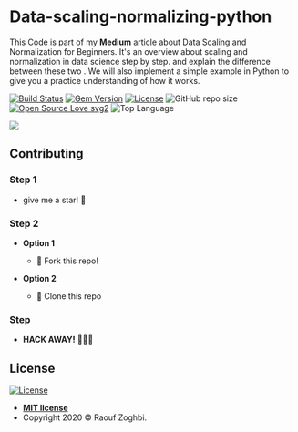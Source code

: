 # Data-scaling-normalizing-python
This Code is part of my <b>Medium</b> article about Data Scaling and Normalization for Beginners.
It's an overview about scaling and normalization in data science step by step. and explain the difference between these two . We will also implement a simple example in Python to give you a practice understanding of how it works.

[![Build Status](http://img.shields.io/travis/badges/badgerbadgerbadger.svg?style=flat-square)](https://travis-ci.org/badges/badgerbadgerbadger) [![Gem Version](http://img.shields.io/gem/v/badgerbadgerbadger.svg?style=flat-square)](https://rubygems.org/gems/badgerbadgerbadger) [![License](http://img.shields.io/:license-mit-blue.svg?style=flat-square)](http://badges.mit-license.org) ![GitHub repo size](https://img.shields.io/github/repo-size/raaaouf/Data-scaling-normalizing-python?color=yellow&label=size&logo=size?style=flat-square) [![Open Source Love svg2](https://badges.frapsoft.com/os/v2/open-source.svg?v=103)](https://github.com/ellerbrock/open-source-badges/) ![Top Language ](https://img.shields.io/github/languages/top/raaaouf/Data-scaling-normalizing-python?color=red)

[<img src="https://img.shields.io/badge/medium-%2312100E.svg?&style=for-the-badge&logo=medium&logoColor=white" />](https://medium.com/@raaaaouf)



   
## Contributing
### Step 1
- give me a star! 🌟
### Step 2
- **Option 1**
    - 🍴 Fork this repo!

- **Option 2**
    - 👯 Clone this repo 
### Step

- **HACK AWAY!** 🔨🔨🔨
 


 

## License

[![License](http://img.shields.io/:license-mit-blue.svg?style=flat-square)](http://badges.mit-license.org)

- **[MIT license](http://opensource.org/licenses/mit-license.php)**
- Copyright 2020 © Raouf Zoghbi.
